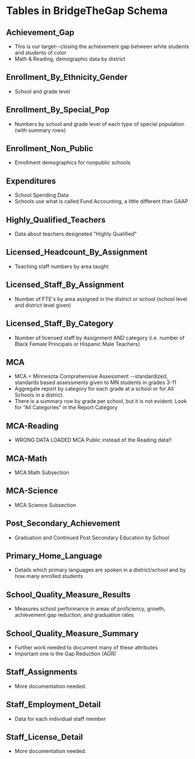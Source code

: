 # Tables in BridgeTheGap Schema

## Achievement_Gap
* This is our target--closing the achievement gap between white students and students of color
* Math & Reading, demographic data by district

## Enrollment_By_Ethnicity_Gender
* School and grade level	

## Enrollment_By_Special_Pop
* Numbers by school and grade level of each type of special population (with summary rows)

## Enrollment_Non_Public
* Enrollment demographics for nonpublic schools

## Expenditures
* School Spending Data
* Schools use what is called Fund Accounting, a little different than GAAP

## Highly_Qualified_Teachers
* Data about teachers designated "Highly Qualified"

## Licensed_Headcount_By_Assignment
* Teaching staff numbers by area taught

## Licensed_Staff_By_Assignment
* Number of FTE's by area assigned in the district or school (school level and district level given)

## Licensed_Staff_By_Category
* Number of licensed staff by Assignment AND category (i.e. number of Black Female Principals or Hispanic Male Teachers)

## MCA
* MCA = Minnesota Comprehensive Assessment --standardized, standards based assessments given to MN students in grades 3-11
* Aggregate report by category for each grade at a school or for All Schools in a district. 
* There is a summary row by grade per school, but it is not evident. Look for "All Categories" in the Report Category

## MCA-Reading
* WRONG DATA LOADED MCA Public instead of the Reading data!!

## MCA-Math
* MCA Math Subsection

## MCA-Science
* MCA Science Subsection

## Post_Secondary_Achievement
* Graduation and Continued Post Secondary Education by School

## Primary_Home_Language
* Details which primary languages are spoken in a district/school and by how many enrolled students

## School_Quality_Measure_Results
* Measures school performance in areas of proficiency, growth, achievement gap reduction, and graduation rates

## School_Quality_Measure_Summary
* Further work needed to document many of these attributes
* Important one is the Gap Reduction (AGR)

## Staff_Assignments
* More documentation needed.

## Staff_Employment_Detail
* Data for each individual staff member

## Staff_License_Detail
* More documentation needed.

